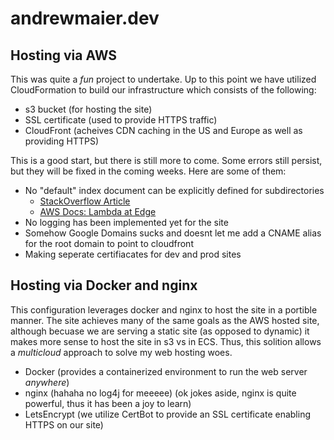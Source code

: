 # andrewmaier.dev

## Hosting via AWS

This was quite a *fun* project to undertake. Up to this point we have utilized CloudFormation to build our infrastructure which consists of the following:

- s3 bucket (for hosting the site)
- SSL certificate (used to provide HTTPS traffic)
- CloudFront (acheives CDN caching in the US and Europe as well as providing HTTPS)

This is a good start, but there is still more to come. Some errors still persist, but they will be fixed in the coming weeks. Here are some of them:

- No "default" index document can be explicitly defined for subdirectories
  - [StackOverflow Article](https://stackoverflow.com/questions/31017105/how-do-you-set-a-default-root-object-for-subdirectories-for-a-statically-hosted)
  - [AWS Docs: Lambda at Edge](https://aws.amazon.com/blogs/compute/implementing-default-directory-indexes-in-amazon-s3-backed-amazon-cloudfront-origins-using-lambdaedge/)
- No logging has been implemented yet for the site
- Somehow Google Domains sucks and doesnt let me add a CNAME alias for the root domain to point to cloudfront
- Making seperate certifiacates for dev and prod sites

## Hosting via Docker and nginx

This configuration leverages docker and nginx to host the site in a portible manner. The site achieves many of the same goals as the AWS hosted site, although becuase we are serving a static site (as opposed to dynamic) it makes more sense to host the site in s3 vs in ECS. Thus, this solition allows a *multicloud* approach to solve my web hosting woes.

- Docker (provides a containerized environment to run the web server *anywhere*)
- nginx (hahaha no log4j for meeeee) (ok jokes aside, nginx is quite powerful, thus it has been a joy to learn)
- LetsEncrypt (we utilize CertBot to provide an SSL certificate enabling HTTPS on our site)
